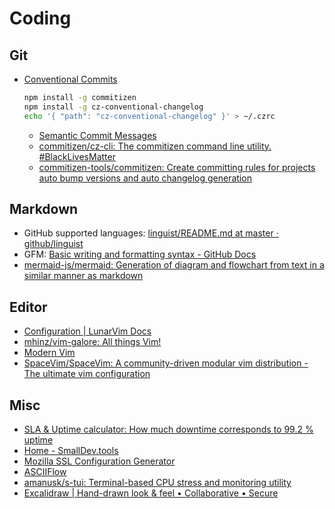# Coding

## Git

- [Conventional Commits](https://www.conventionalcommits.org/en/v1.0.0/)
  ```bash
  npm install -g commitizen
  npm install -g cz-conventional-changelog
  echo '{ "path": "cz-conventional-changelog" }' > ~/.czrc
  ```
  - [Semantic Commit Messages](https://gist.github.com/joshbuchea/6f47e86d2510bce28f8e7f42ae84c716)
  - [commitizen/cz-cli: The commitizen command line utility. #BlackLivesMatter](https://github.com/commitizen/cz-cli#making-your-repo-commitizen-friendly)
  - [commitizen-tools/commitizen: Create committing rules for projects auto bump versions and auto changelog generation](https://github.com/commitizen-tools/commitizen)

## Markdown

- GitHub supported languages: [linguist/README.md at master · github/linguist](https://github.com/github/linguist/blob/master/vendor/README.md)
- GFM: [Basic writing and formatting syntax - GitHub Docs](https://docs.github.com/en/github/writing-on-github/getting-started-with-writing-and-formatting-on-github/basic-writing-and-formatting-syntax)
- [mermaid-js/mermaid: Generation of diagram and flowchart from text in a similar manner as markdown](https://github.com/mermaid-js/mermaid)

## Editor

- [Configuration | LunarVim Docs](https://www.lunarvim.org/configuration/)
- [mhinz/vim-galore: All things Vim!](https://github.com/mhinz/vim-galore#buffers-windows-tabs)
- [Modern Vim](https://learning.oreilly.com/library/view/modern-vim/9781680506006/)
- [SpaceVim/SpaceVim: A community-driven modular vim distribution - The ultimate vim configuration](https://github.com/SpaceVim/SpaceVim)

## Misc

- [SLA & Uptime calculator: How much downtime corresponds to 99.2 % uptime](https://uptime.is/)
- [Home - SmallDev.tools](https://smalldev.tools/)
- [Mozilla SSL Configuration Generator](https://ssl-config.mozilla.org/)
- [ASCIIFlow](https://asciiflow.com/#/)
- [amanusk/s-tui: Terminal-based CPU stress and monitoring utility](https://github.com/amanusk/s-tui)
- [Excalidraw | Hand-drawn look & feel • Collaborative • Secure](https://excalidraw.com/)
